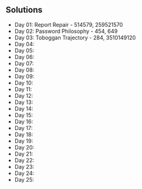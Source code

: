 ## Solutions 
* Day 01: Report Repair - 514579, 259521570
* Day 02: Password Philosophy - 454, 649
* Day 03: Toboggan Trajectory - 284, 3510149120
* Day 04:
* Day 05:
* Day 06:
* Day 07:
* Day 08:
* Day 09:
* Day 10:
* Day 11:
* Day 12:
* Day 13:
* Day 14:
* Day 15:
* Day 16:
* Day 17:
* Day 18:
* Day 19:
* Day 20:
* Day 21:
* Day 22:
* Day 23:
* Day 24:
* Day 25:

